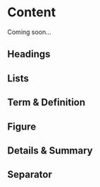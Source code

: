 # Content

Coming soon…

## Headings

## Lists

## Term & Definition

## Figure

## Details & Summary

## Separator
